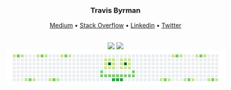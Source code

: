 
<!--
**travisbyr/travisbyr** is a ✨ _special_ ✨ repository because its `README.md` (this file) appears on your GitHub profile.


Here are some ideas to get you started:

- 🔭 I’m currently working on ...
- 🌱 I’m currently learning ...
- 👯 I’m looking to collaborate on ...
- 🤔 I’m looking for help with ...
- 💬 Ask me about ...
- 📫 How to reach me: ...
- 😄 Pronouns: ...
- ⚡ Fun fact: ...


-->


<div align="center">
  <h3>Travis Byrman</h3>
  <p align="center">
    <a target="_blank" href="https://medium.com/@omidnikrah">Medium</a> •
    <a target="_blank" href="https://stackoverflow.com/users/6558042/omid-nikrah">Stack Overflow</a> •
    <a target="_blank" href="https://www.linkedin.com/in/omidnikrah/">Linkedin</a> •
    <a target="_blank" href="https://twitter.com/omidnikrah">Twitter</a>
  </p>
  <br />
  <img src="https://github-readme-stats.vercel.app/api?username=travisbyr&show_icons=true&line_height=33.5&theme=default&include_all_commits=true" />
  <img src="https://github-readme-stats.vercel.app/api/top-langs/?username=travisbyr&layout=compact)](https://github.com/anuraghazra/github-readme-stats" />
  <br />
<a>
    <img src="https://github.com/travisbyr/travisbyr/blob/master/images/image1.png" />
  </a>
</div>
